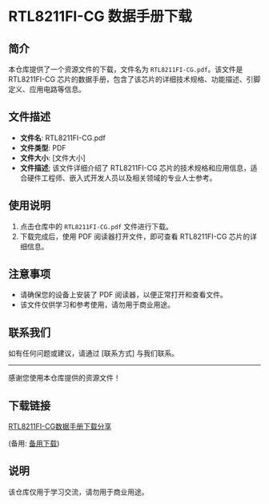 # RTL8211FI-CG 数据手册下载

## 简介

本仓库提供了一个资源文件的下载，文件名为 `RTL8211FI-CG.pdf`。该文件是 RTL8211FI-CG 芯片的数据手册，包含了该芯片的详细技术规格、功能描述、引脚定义、应用电路等信息。

## 文件描述

- **文件名**: RTL8211FI-CG.pdf
- **文件类型**: PDF
- **文件大小**: [文件大小]
- **文件描述**; 该文件详细介绍了 RTL8211FI-CG 芯片的技术规格和应用信息，适合硬件工程师、嵌入式开发人员以及相关领域的专业人士参考。

## 使用说明

1. 点击仓库中的 `RTL8211FI-CG.pdf` 文件进行下载。
2. 下载完成后，使用 PDF 阅读器打开文件，即可查看 RTL8211FI-CG 芯片的详细信息。

## 注意事项

- 请确保您的设备上安装了 PDF 阅读器，以便正常打开和查看文件。
- 该文件仅供学习和参考使用，请勿用于商业用途。

## 联系我们

如有任何问题或建议，请通过 [联系方式] 与我们联系。

---

感谢您使用本仓库提供的资源文件！

## 下载链接
[RTL8211FI-CG数据手册下载分享](https://pan.quark.cn/s/be1cb841c746) 

(备用: [备用下载](https://pan.baidu.com/s/1Vz7bDtA8YICN0bGgjsbIqQ?pwd=oz3c))

## 说明

该仓库仅用于学习交流，请勿用于商业用途。
